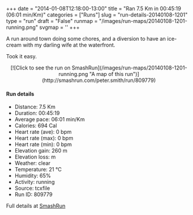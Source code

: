+++
date = "2014-01-08T12:18:00-13:00"
title = "Ran 7.5 Km in 00:45:19 (06:01 min/Km)"
categories = ["Runs"]
slug = "run-details-20140108-1201"
type = "run"
draft = "False"
runmap = "/images/run-maps/20140108-1201-running.png"
svgmap = '<polyline points="41 100, 45 95, 58 64, 59 62, 61 61, 61 57, 63 54, 68 52, 72 43, 76 30, 75 28, 78 20, 79 19, 77 16, 78 10, 75 10, 64 5, 52 2, 59 5, 59 8, 52 9, 45 8, 39 12, 36 19, 34 19, 28 18, 29 11, 23 9, 25 3, 23 2, 25 0, 23 1, 20 8, 29 12, 29 17, 31 18, 63 5, 73 8, 77 11, 75 14, 74 15, 70 14, 67 18, 60 38, 56 42, 57 44, 55 48, 47 53, 37 68, 39 79, 43 81, 49 82, 46 88">'
+++

A run around town doing some chores, and a diversion to have an ice-cream with my darling wife at the waterfront. 

Took it easy. 

 

<!--more-->

<center>
[![Click to see the run on SmashRun](/images/run-maps/20140108-1201-running.png "A map of this run")](http://smashrun.com/peter.smith/run/809779)
</center>

#### Run details

* Distance: 7.5 Km
* Duration: 00:45:19
* Average pace: 06:01 min/Km
* Calories: 694 Cal
* Heart rate (ave): 0 bpm
* Heart rate (max): 0 bpm
* Heart rate (min): 0 bpm
* Elevation gain: 260 m
* Elevation loss:  m
* Weather: clear
* Temperature: 21 &deg;C
* Humidity: 65%
* Activity: running
* Source: tcxfile
* Run ID: 809779

Full details at [SmashRun](http://smashrun.com/peter.smith/run/809779)